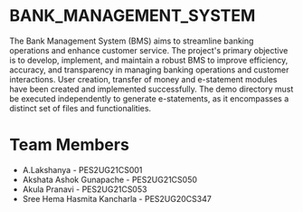# BANK_MANAGEMENT_SYSTEM

The Bank Management System (BMS) aims to streamline banking operations and enhance customer service. The project's primary objective is to develop, implement, and maintain a robust BMS to improve efficiency, accuracy, and transparency in managing banking operations and customer interactions.
User creation, transfer of money and e-statement modules have been created and implemented successfully.
The demo directory must be executed independently to generate e-statements, as it encompasses a distinct set of files and functionalities.

# Team Members
* A.Lakshanya - PES2UG21CS001
* Akshata Ashok Gunapache - PES2UG21CS050
* Akula Pranavi - PES2UG21CS053
* Sree Hema Hasmita Kancharla - PES2UG20CS347

